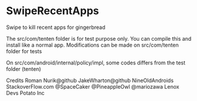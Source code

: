 # SwipeRecentApps
Swipe to kill recent apps for gingerbread

The src/com/tenten folder is for test purpose only. 
You can compile this and install like a normal app. 
Modifications can be made on src/com/tenten folder for tests

On src/com/android/internal/policy/impl, some codes differs from the test folder (tenten)

Credits
Roman Nurik@github
JakeWharton@github
NineOldAndroids
StackoverFlow.com
@SpaceCaker
@PineappleOwl
@mariozawa
Lenox Devs
Potato Inc
